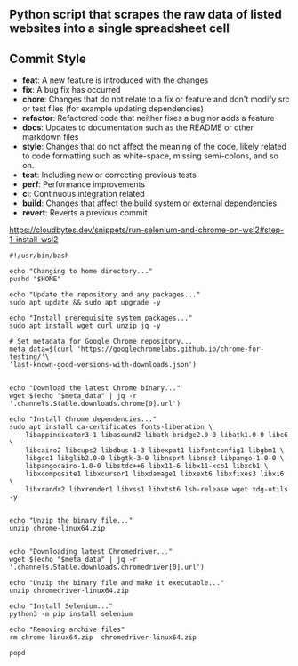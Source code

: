 ## Python script that scrapes the raw data of listed websites into a single spreadsheet cell

## Commit Style

- **feat**: A new feature is introduced with the changes
- **fix**: A bug fix has occurred
- **chore**: Changes that do not relate to a fix or feature and don't modify src or test files (for example updating dependencies)
- **refactor**: Refactored code that neither fixes a bug nor adds a feature
- **docs**: Updates to documentation such as the README or other markdown files
- **style**: Changes that do not affect the meaning of the code, likely related to code formatting such as white-space, missing semi-colons, and so on.
- **test**: Including new or correcting previous tests
- **perf**: Performance improvements
- **ci**: Continuous integration related
- **build**: Changes that affect the build system or external dependencies
- **revert**: Reverts a previous commit

https://cloudbytes.dev/snippets/run-selenium-and-chrome-on-wsl2#step-1-install-wsl2
```shell
#!/usr/bin/bash

echo "Changing to home directory..."
pushd "$HOME"

echo "Update the repository and any packages..."
sudo apt update && sudo apt upgrade -y

echo "Install prerequisite system packages..."
sudo apt install wget curl unzip jq -y

# Set metadata for Google Chrome repository...
meta_data=$(curl 'https://googlechromelabs.github.io/chrome-for-testing/'\
'last-known-good-versions-with-downloads.json')


echo "Download the latest Chrome binary..."
wget $(echo "$meta_data" | jq -r '.channels.Stable.downloads.chrome[0].url')

echo "Install Chrome dependencies..."
sudo apt install ca-certificates fonts-liberation \
    libappindicator3-1 libasound2 libatk-bridge2.0-0 libatk1.0-0 libc6 \
    libcairo2 libcups2 libdbus-1-3 libexpat1 libfontconfig1 libgbm1 \
    libgcc1 libglib2.0-0 libgtk-3-0 libnspr4 libnss3 libpango-1.0-0 \
    libpangocairo-1.0-0 libstdc++6 libx11-6 libx11-xcb1 libxcb1 \
    libxcomposite1 libxcursor1 libxdamage1 libxext6 libxfixes3 libxi6 \
    libxrandr2 libxrender1 libxss1 libxtst6 lsb-release wget xdg-utils -y


echo "Unzip the binary file..."
unzip chrome-linux64.zip


echo "Downloading latest Chromedriver..."
wget $(echo "$meta_data" | jq -r '.channels.Stable.downloads.chromedriver[0].url')

echo "Unzip the binary file and make it executable..."
unzip chromedriver-linux64.zip

echo "Install Selenium..."
python3 -m pip install selenium

echo "Removing archive files"
rm chrome-linux64.zip  chromedriver-linux64.zip

popd
```
